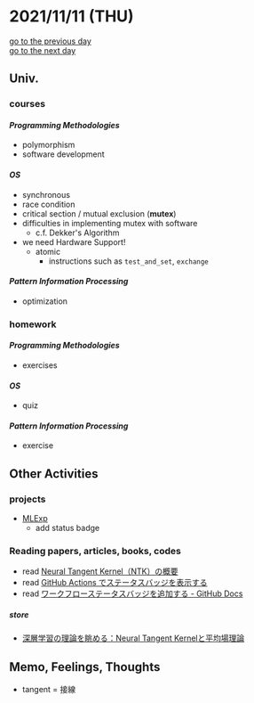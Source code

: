 # 2021/11/11 (THU)

<div class="date_jumper">
  <a class="link_wrapper" href="./10th.md"><div class="button">go to the previous day</div></a>
  <a class="link_wrapper" href="./12th.md"><div class="button">go to the next day</div></a>
</div>

## Univ.
### courses
#### *Programming Methodologies*
- polymorphism
- software development

#### *OS*
- synchronous
- race condition
- critical section / mutual exclusion (**mutex**)
- difficulties in implementing mutex with software
  - c.f. Dekker's Algorithm
- we need Hardware Support!
  - atomic
    - instructions such as `test_and_set`, `exchange`

#### *Pattern Information Processing*
- optimization

### homework
#### *Programming Methodologies*
- exercises

#### *OS*
- quiz

#### *Pattern Information Processing*
- exercise

## Other Activities
### projects
- [MLExp](https://github.com/OtsuKotsu/MLExp)
  - add status badge

### Reading papers, articles, books, codes
- read [Neural Tangent Kernel（NTK）の概要](https://medium.com/lsc-psd/neural-tangent-kernel-ntk-の概要-faf0ad249923)
- read [GitHub Actions でステータスバッジを表示する](https://qiita.com/SnowCait/items/487d70b342ffbe2f33d8)
- read [ワークフローステータスバッジを追加する - GitHub Docs](https://docs.github.com/ja/actions/monitoring-and-troubleshooting-workflows/adding-a-workflow-status-badge)
##### store
- [深層学習の理論を眺める：Neural Tangent Kernelと平均場理論](https://qiita.com/dcm_hiroaki-tanaka/items/b9f91a0bad466458d9ba)


## Memo, Feelings, Thoughts
- tangent = 接線
